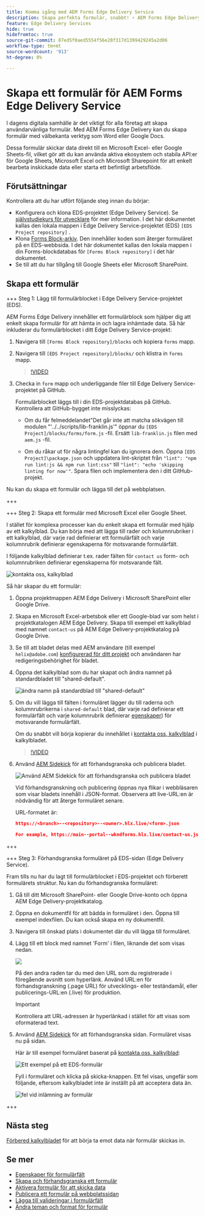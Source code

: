 ```yaml
---
title: Komma igång med AEM Forms Edge Delivery Service
description: Skapa perfekta formulär, snabbt! ⚡ AEM Forms Edge Delivery, dokumentbaserad framtagning = blixtsnabb och SEO-anpassade formulär för nöjdare användare och sökmotorer.
feature: Edge Delivery Services
hide: true
hidefromtoc: true
source-git-commit: 87ed5f0aed5554f56e28f317d1399429245a2d06
workflow-type: tm+mt
source-wordcount: '913'
ht-degree: 0%

---
```



# Skapa ett formulär för AEM Forms Edge Delivery Service

I dagens digitala samhälle är det viktigt för alla företag att skapa användarvänliga formulär. Med AEM Forms Edge Delivery kan du skapa formulär med välbekanta verktyg som Word eller Google Docs.

Dessa formulär skickar data direkt till en Microsoft Excel- eller Google Sheets-fil, vilket gör att du kan använda aktiva ekosystem och stabila API:er för Google Sheets, Microsoft Excel och Microsoft Sharepoint för att enkelt bearbeta inskickade data eller starta ett befintligt arbetsflöde.


## Förutsättningar

Kontrollera att du har utfört följande steg innan du börjar:

* Konfigurera och klona EDS-projektet (Edge Delivery Service). Se [självstudiekurs för utvecklare](https://www.aem.live/developer/tutorial) för mer information. I det här dokumentet kallas den lokala mappen i Edge Delivery Service-projektet (EDS) `[EDS Project repository]` .
* Klona [Forms Block-arkiv](https://github.com/adobe/afb). Den innehåller koden som återger formuläret på en EDS-webbsida. I det här dokumentet kallas den lokala mappen i din Forms-blockdatabas för `[Forms Block repository]` i det här dokumentet.
* Se till att du har tillgång till Google Sheets eller Microsoft SharePoint.


## Skapa ett formulär

+++ Steg 1: Lägg till formulärblocket i Edge Delivery Service-projektet (EDS).

AEM Forms Edge Delivery innehåller ett formulärblock som hjälper dig att enkelt skapa formulär för att hämta in och lagra inhämtade data. Så här inkluderar du formulärblocket i ditt Edge Delivery Service-projekt:

1. Navigera till `[Forms Block repository]/blocks` och kopiera `forms` mapp.

1. Navigera till `[EDS Project repository]/blocks/` och klistra in `forms` mapp.

   >[!VIDEO](https://video.tv.adobe.com/v/3427487?quality=12&learn=on)

1. Checka in `form` mapp och underliggande filer till Edge Delivery Service-projektet på GitHub.

   Formulärblocket läggs till i din EDS-projektdatabas på GitHub. Kontrollera att GitHub-bygget inte misslyckas:

   * Om du får felmeddelandet&quot;Det går inte att matcha sökvägen till modulen &quot;&#39;../../scripts/lib-franklin.js&#39;&quot; öppnar du `[EDS Project]/blocks/forms/form.js` -fil. Ersätt `lib-franklin.js` filen med `aem.js` -fil.

   * Om du råkar ut för några lintingfel kan du ignorera dem. Öppna `[EDS Project]\package.json` och uppdatera lint-skriptet från `"lint": "npm run lint:js && npm run lint:css"` till `"lint": "echo 'skipping linting for now'"`. Spara filen och implementera den i ditt GitHub-projekt.

Nu kan du skapa ett formulär och lägga till det på webbplatsen.

+++

+++ Steg 2: Skapa ett formulär med Microsoft Excel eller Google Sheet.

I stället för komplexa processer kan du enkelt skapa ett formulär med hjälp av ett kalkylblad. Du kan börja med att lägga till rader och kolumnrubriker i ett kalkylblad, där varje rad definierar ett formulärfält och varje kolumnrubrik definierar egenskaperna för motsvarande formulärfält.

I följande kalkylblad definierar t.ex. rader fälten för `contact us` form- och kolumnrubriken definierar egenskaperna för motsvarande fält.

![kontakta oss, kalkylblad](/help/edge/assets/contact-us-form-spreadsheet.png)

Så här skapar du ett formulär:

1. Öppna projektmappen AEM Edge Delivery i Microsoft SharePoint eller Google Drive.

1. Skapa en Microsoft Excel-arbetsbok eller ett Google-blad var som helst i projektkatalogen AEM Edge Delivery. Skapa till exempel ett kalkylblad med namnet `contact-us` på AEM Edge Delivery-projektkatalog på Google Drive.

1. Se till att bladet delas med AEM användare (till exempel `helix@adobe.com`) [konfigurerad för ditt projekt](https://www.aem.live/docs/setup-customer-sharepoint) och användaren har redigeringsbehörighet för bladet.

1. Öppna det kalkylblad som du har skapat och ändra namnet på standardbladet till &quot;shared-default&quot;.

   ![ändra namn på standardblad till &quot;shared-default&quot;](/help/edge/assets/rename-sheet-to-shared-default.png)

1. Om du vill lägga till fälten i formuläret lägger du till raderna och kolumnrubrikerna i `shared-default` blad, där varje rad definierar ett formulärfält och varje kolumnrubrik definierar [egenskaper](/help/edge/docs/forms/eds-form-field-properties)) för motsvarande formulärfält.

   Om du snabbt vill börja kopierar du innehållet i [kontakta oss, kalkylblad](https://docs.google.com/spreadsheets/d/12jvYjo1a3GOV30IqPY6_7YaCQtUmzWpFhoiOHDcjB28/edit?usp=drive_link) i kalkylbladet.

   >[!VIDEO](https://video.tv.adobe.com/v/3427468?quality=12&learn=on)

1. Använd [AEM Sidekick](https://www.aem.live/developer/tutorial#preview-and-publish-your-content) för att förhandsgranska och publicera bladet.

   ![Använd AEM Sidekick för att förhandsgranska och publicera bladet](/help/edge/assets/preview-form.png)

   Vid förhandsgranskning och publicering öppnas nya flikar i webbläsaren som visar bladets innehåll i JSON-format. Observera att live-URL:en är nödvändig för att återge formuläret senare.

   URL-formatet är:

   ```JSON
   https://<branch>--<repository>--<owner>.hlx.live/<form>.json
   
   For example, https://main--portal--wkndforms.hlx.live/contact-us.json
   ```

+++

+++ Steg 3: Förhandsgranska formuläret på EDS-sidan (Edge Delivery Service).


Fram tills nu har du lagt till formulärblocket i EDS-projektet och förberett formulärets struktur. Nu kan du förhandsgranska formuläret:

1. Gå till ditt Microsoft SharePoint- eller Google Drive-konto och öppna AEM Edge Delivery-projektkatalog.

1. Öppna en dokumentfil för att bädda in formuläret i den. Öppna till exempel indexfilen. Du kan också skapa en ny dokumentfil.

1. Navigera till önskad plats i dokumentet där du vill lägga till formuläret.

1. Lägg till ett block med namnet &#39;Form&#39; i filen, liknande det som visas nedan.

   ![](/help/edge/assets/form-block-in-sites-page-example.png)

   På den andra raden tar du med den URL som du registrerade i föregående avsnitt som hyperlänk. Använd URL:en för förhandsgranskning (.page URL) för utvecklings- eller teständamål, eller publicerings-URL:en (.live) för produktion.

   >[!IMPORTANT]
   >
   >
   > Kontrollera att URL-adressen är hyperlänkad i stället för att visas som oformaterad text.


1. Använd [AEM Sidekick](https://www.aem.live/developer/tutorial#preview-and-publish-your-content) för att förhandsgranska sidan. Formuläret visas nu på sidan.

   Här är till exempel formuläret baserat på [kontakta oss, kalkylblad](https://docs.google.com/spreadsheets/d/12jvYjo1a3GOV30IqPY6_7YaCQtUmzWpFhoiOHDcjB28/edit?usp=drive_link):


   ![Ett exempel på ett EDS-formulär](/help/edge/assets/eds-form.png)

   Fyll i formuläret och klicka på skicka-knappen. Ett fel visas, ungefär som följande, eftersom kalkylbladet inte är inställt på att acceptera data än.

   ![fel vid inlämning av formulär](/help/edge/assets/form-error.png)

+++


## Nästa steg

[Förbered kalkylbladet](/help/edge/docs/forms/submit-forms.md) för att börja ta emot data när formulär skickas in.



## Se mer

* [Egenskaper för formulärfält](/help/edge/docs/forms/eds-form-field-properties)
* [Skapa och förhandsgranska ett formulär](/help/edge/docs/forms/create-forms.md)
* [Aktivera formulär för att skicka data](/help/edge/docs/forms/submit-forms.md)
* [Publicera ett formulär på webbplatssidan](/help/edge/docs/forms/publish-eds-forms.md)
* [Lägga till valideringar i formulärfält](/help/edge/docs/forms/validate-forms.md)
* [Ändra teman och format för formulär](/help/edge/docs/forms/style-theme-forms.md)
